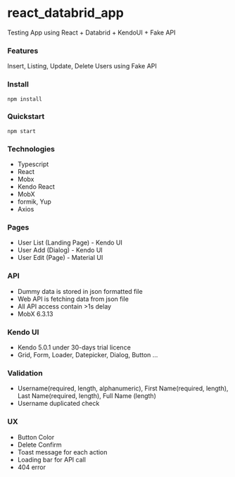 # react_databrid_app
Testing App using React + Databrid + KendoUI + Fake API

### Features
Insert, Listing, Update, Delete Users using Fake API

### Install

    npm install

### Quickstart

    npm start

### Technologies

- Typescript
- React
- Mobx
- Kendo React
- MobX
- formik, Yup
- Axios

### Pages

- User List (Landing Page) - Kendo UI
- User Add (Dialog) - Kendo UI
- User Edit (Page) - Material UI

### API

- Dummy data is stored in json formatted file
- Web API is fetching data from json file
- All API access contain >1s delay
- MobX 6.3.13

### Kendo UI

- Kendo 5.0.1 under 30-days trial licence
- Grid, Form, Loader, Datepicker, Dialog, Button ...

### Validation

- Username(required, length, alphanumeric), First Name(required, length), Last Name(required, length), Full Name (length)
- Username duplicated check

### UX

- Button Color
- Delete Confirm
- Toast message for each action
- Loading bar for API call
- 404 error
